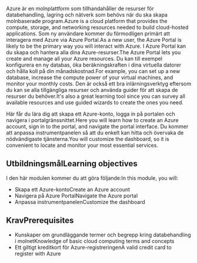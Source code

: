 <span data-ttu-id="07b21-101">Azure är en molnplattform som tillhandahåller de resurser för databehandling, lagring och nätverk som behövs när du ska skapa molnbaserade program.</span><span class="sxs-lookup"><span data-stu-id="07b21-101">Azure is a cloud platform that provides the compute, storage, and networking resources needed to build cloud-hosted applications.</span></span> <span data-ttu-id="07b21-102">Som ny användare kommer du förmodligen primärt att interagera med Azure via Azure Portal.</span><span class="sxs-lookup"><span data-stu-id="07b21-102">As a new user, the Azure Portal is likely to be the primary way you will interact with Azure.</span></span> <span data-ttu-id="07b21-103">I Azure Portal kan du skapa och hantera alla dina Azure-resurser.</span><span class="sxs-lookup"><span data-stu-id="07b21-103">The Azure Portal lets you create and manage all your Azure resources.</span></span> <span data-ttu-id="07b21-104">Du kan till exempel konfigurera en ny databas, öka beräkningskraften i dina virtuella datorer och hålla koll på din månadskostnad.</span><span class="sxs-lookup"><span data-stu-id="07b21-104">For example, you can set up a new database, increase the compute power of your virtual machines, and monitor your monthly costs.</span></span> <span data-ttu-id="07b21-105">Den är också ett bra inlärningsverktyg eftersom du kan se alla tillgängliga resurser och använda guider för att skapa de resurser du behöver.</span><span class="sxs-lookup"><span data-stu-id="07b21-105">It's also a great learning tool since you can survey all available resources and use guided wizards to create the ones you need.</span></span>

<span data-ttu-id="07b21-106">Här får du lära dig att skapa ett Azure-konto, logga in på portalen och navigera i portalgränssnittet.</span><span class="sxs-lookup"><span data-stu-id="07b21-106">Here you will learn how to create an Azure account, sign in to the portal, and navigate the portal interface.</span></span> <span data-ttu-id="07b21-107">Du kommer att anpassa instrumentpanelen så att du enkelt kan hitta och övervaka de nödvändigaste tjänsterna.</span><span class="sxs-lookup"><span data-stu-id="07b21-107">You will customize the dashboard, so it is convenient to locate and monitor your most essential services.</span></span>

## <a name="learning-objectives"></a><span data-ttu-id="07b21-108">Utbildningsmål</span><span class="sxs-lookup"><span data-stu-id="07b21-108">Learning objectives</span></span>

<span data-ttu-id="07b21-109">I den här modulen kommer du att göra följande:</span><span class="sxs-lookup"><span data-stu-id="07b21-109">In this module, you will:</span></span>

- <span data-ttu-id="07b21-110">Skapa ett Azure-konto</span><span class="sxs-lookup"><span data-stu-id="07b21-110">Create an Azure account</span></span>
- <span data-ttu-id="07b21-111">Navigera på Azure Portal</span><span class="sxs-lookup"><span data-stu-id="07b21-111">Navigate the Azure portal</span></span>
- <span data-ttu-id="07b21-112">Anpassa instrumentpanelen</span><span class="sxs-lookup"><span data-stu-id="07b21-112">Customize the dashboard</span></span>

## <a name="prerequisites"></a><span data-ttu-id="07b21-113">Krav</span><span class="sxs-lookup"><span data-stu-id="07b21-113">Prerequisites</span></span>

- <span data-ttu-id="07b21-114">Kunskaper om grundläggande termer och begrepp kring databehandling i molnet</span><span class="sxs-lookup"><span data-stu-id="07b21-114">Knowledge of basic cloud computing terms and concepts</span></span>
- <span data-ttu-id="07b21-115">Ett giltigt kreditkort för Azure-registreringen</span><span class="sxs-lookup"><span data-stu-id="07b21-115">A valid credit card to register with Azure</span></span>